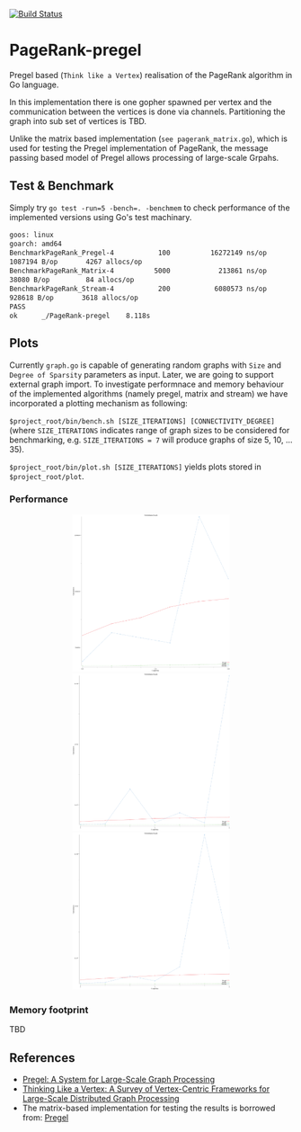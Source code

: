 [![Build Status](https://travis-ci.com/Mahdi89/PageRank-pregel.svg?branch=master)](https://travis-ci.com/Mahdi89/PageRank-pregel)

# PageRank-pregel

Pregel based (`Think like a Vertex`) realisation of the PageRank algorithm in Go language.

In this implementation there is one gopher spawned per vertex and the communication between the vertices is done via channels. Partitioning the graph into sub set of vertices is TBD. 

Unlike the matrix based implementation (`see pagerank_matrix.go`), which is used for testing the Pregel implementation of PageRank, the message passing based model of Pregel allows processing of large-scale Grpahs.

## Test & Benchmark 

Simply try `go test -run=5 -bench=. -benchmem` to check performance of the implemented versions using Go's test machinary.  

```
goos: linux
goarch: amd64
BenchmarkPageRank_Pregel-4           100          16272149 ns/op         1087194 B/op       4267 allocs/op
BenchmarkPageRank_Matrix-4          5000            213861 ns/op           38080 B/op         84 allocs/op
BenchmarkPageRank_Stream-4           200           6080573 ns/op          928618 B/op       3618 allocs/op
PASS
ok      _/PageRank-pregel    8.118s
```

## Plots

Currently `graph.go` is capable of generating random graphs with `Size` and `Degree of Sparsity` parameters as input. Later, we are going to support external graph import. To investigate performnace and memory behaviour of the implemented algorithms (namely pregel, matrix and stream) we have incorporated a plotting mechanism as following:

`$project_root/bin/bench.sh [SIZE_ITERATIONS] [CONNECTIVITY_DEGREE]` (where `SIZE_ITERATIONS` indicates range of graph sizes to be considered for benchmarking, e.g. `SIZE_ITERATIONS = 7` will produce graphs of size 5, 10, ... 35).

`$project_root/bin/plot.sh [SIZE_ITERATIONS]` yields plots stored in `$project_root/plot`.

### Performance 

<p align="center">
  <img src="https://github.com/Mahdi89/PageRank-pregel/blob/master/plot/bench6_5.out.png" width="280" title="Size_it= 6 and degree 5">
  <img src="https://github.com/Mahdi89/PageRank-pregel/blob/master/plot/bench7_3.out.png" width="280" title="Size_it= 7 and degree 3">
  <img src="https://github.com/Mahdi89/PageRank-pregel/blob/master/plot/bench7_4.out.png" width="280" title="Size_it= 7 and degree 4">
</p>

### Memory footprint

TBD

## References

- [Pregel: A System for Large-Scale Graph Processing](https://kowshik.github.io/JPregel/pregel_paper.pdf)
- [Thinking Like a Vertex: A Survey of Vertex-Centric Frameworks for Large-Scale Distributed Graph Processing](https://dl.acm.org/citation.cfm?id=2818185)
- The matrix-based implementation for testing the results is borrowed from: [Pregel](http://www.michaelnielsen.org/ddi/pregel/)

